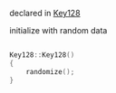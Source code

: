 declared in [Key128](key128.hpp.md)

initialize with random data

```cpp

Key128::Key128()
{
    randomize();
}

```